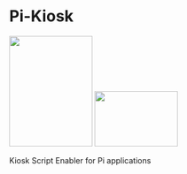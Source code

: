 # Pi-Kiosk
 <img src="https://user-images.githubusercontent.com/60224159/158912639-415d3113-6b4a-40d3-bbe0-e9607cb0e3b2.png" width="150" height="200">  <img src="https://user-images.githubusercontent.com/60224159/158912545-344401af-5e80-437a-90dd-c8084620a31c.png" width="150" height="100"> 

Kiosk Script Enabler for Pi applications
